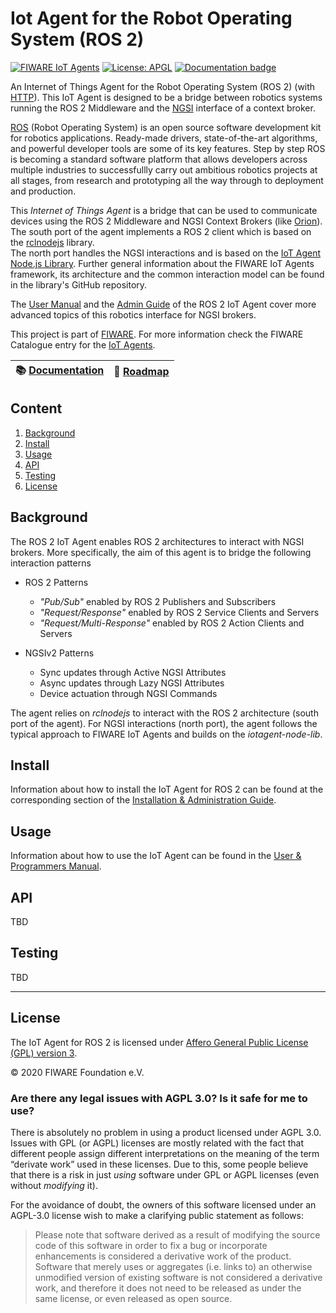 # Iot Agent for the Robot Operating System (ROS 2)
[![FIWARE IoT Agents](https://nexus.lab.fiware.org/static/badges/chapters/iot-agents.svg)](https://www.fiware.org/developers/catalogue/)
[![License: APGL](https://img.shields.io/github/license/telefonicaid/iotagent-ul.svg)](https://opensource.org/licenses/AGPL-3.0)
[![Documentation badge](https://img.shields.io/readthedocs/iot-agent-ros2.svg)](https://iot-agent-ros2.readthedocs.io/en/latest/?badge=latest)

An Internet of Things Agent for the Robot Operating System (ROS 2) (with [HTTP](https://www.ros.org)). This IoT Agent is
designed to be a bridge between robotics systems running the ROS 2 Middleware and the
[NGSI](https://swagger.lab.fiware.org/?url=https://raw.githubusercontent.com/FIWARE/specifications/master/OpenAPI/ngsiv2/ngsiv2-openapi.json)
interface of a context broker.

[ROS](https://www.ros.org) (Robot Operating System) is an open source software development kit for robotics applications. Ready-made drivers, state-of-the-art algorithms, and powerful developer tools are some of its key features. Step by step ROS is becoming a standard software platform that allows developers across multiple industries to successfullly carry out ambitious robotics projects at all stages, from research and prototyping all the way through to deployment and production.

This _Internet of Things Agent_ is a bridge that can be used to communicate devices
using the ROS 2 Middleware and NGSI Context Brokers (like [Orion](https://github.com/telefonicaid/fiware-orion)). 
The south port of the agent implements a ROS 2 client which is based on the [rclnodejs](https://github.com/RobotWebTools/rclnodejs) library.  
The north port handles the NGSI interactions and is based on the [IoT Agent Node.js Library](https://github.com/telefonicaid/iotagent-ul/blob/master/README.md). Further general information about the FIWARE IoT Agents framework, its architecture and the common interaction model can be found in the library's GitHub repository.

The [User Manual](usermanual.md) and the [Admin Guide](installationguide.md) of the ROS 2 IoT Agent cover more advanced topics of this robotics interface for NGSI brokers.

This project is part of [FIWARE](https://www.fiware.org/). For more information check the FIWARE Catalogue entry for the
[IoT Agents](https://github.com/Fiware/catalogue/tree/master/iot-agents).

| :books: [Documentation](https://iot-agent-ros2.readthedocs.io/en/latest/) | :dart: [Roadmap](docs/roadmap.md) |
| ------------------------------------------------------------------------- | ----------------------------------------------------------------------------------------- |

## Content

1. [Background](#intro)
2. [Install](#install) 
3. [Usage](#usage)
4. [API](#api)
5. [Testing](#testing) 
6. [License](#license) 

## <a name="background"></a> Background

The ROS 2 IoT Agent enables ROS 2 architectures to interact with NGSI brokers. More specifically, the aim of this agent is to bridge the following interaction patterns

* ROS 2 Patterns
    * *"Pub/Sub"* enabled by ROS 2 Publishers and Subscribers
    * *"Request/Response"* enabled by ROS 2 Service Clients and Servers
    * *"Request/Multi-Response"* enabled by ROS 2 Action Clients and Servers

* NGSIv2 Patterns
    * Sync updates through Active NGSI Attributes
    * Async updates through Lazy NGSI Attributes
    * Device actuation through NGSI Commands  

The agent relies on *rclnodejs* to interact with the ROS 2 architecture (south port of the agent). For NGSI interactions (north port), the agent follows the typical approach to FIWARE IoT Agents and builds on the *iotagent-node-lib*. 

## <a name="install"></a> Install
Information about how to install the IoT Agent for ROS 2 can be found at the corresponding section of the
[Installation & Administration Guide](docs/installationguide.md).


## <a name="usage"></a> Usage

Information about how to use the IoT Agent can be found in the [User & Programmers Manual](docs/usermanual.md).

## <a name="api"></a> API

TBD

## <a name="testing"></a> Testing

TBD

---

## <a name="license"></a> License

The IoT Agent for ROS 2 is licensed under [Affero General Public License (GPL) version 3](./LICENSE).

© 2020 FIWARE Foundation e.V.

### Are there any legal issues with AGPL 3.0? Is it safe for me to use?

There is absolutely no problem in using a product licensed under AGPL 3.0. Issues with GPL (or AGPL) licenses are mostly
related with the fact that different people assign different interpretations on the meaning of the term “derivate work”
used in these licenses. Due to this, some people believe that there is a risk in just _using_ software under GPL or AGPL
licenses (even without _modifying_ it).

For the avoidance of doubt, the owners of this software licensed under an AGPL-3.0 license wish to make a clarifying
public statement as follows:

> Please note that software derived as a result of modifying the source code of this software in order to fix a bug or
> incorporate enhancements is considered a derivative work of the product. Software that merely uses or aggregates (i.e.
> links to) an otherwise unmodified version of existing software is not considered a derivative work, and therefore it
> does not need to be released as under the same license, or even released as open source.
